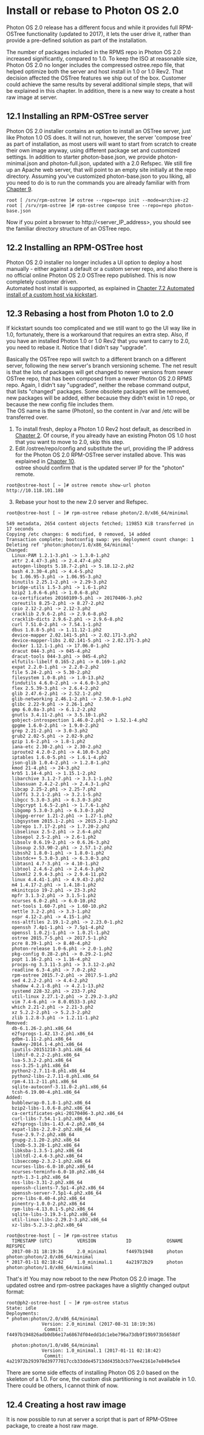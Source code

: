 # Install or rebase to Photon OS 2.0

Photon OS 2.0 release has a different focus and while it provides full RPM-OSTree functionality (updated to 2017), it lets the user drive it, rather than provide a pre-defined solution as part of the installation.  

The number of packages included in the RPMS repo in Photon OS 2.0 increased significantly, compared to 1.0. To keep the ISO at reasonable size, Photon OS 2.0 no longer includes the compressed ostree.repo file, that helped optimize both the server and host install in 1.0 or 1.0 Rev2. That decision affected the OSTree features we ship out of the box. Customer could achieve the same results by several additional simple steps, that will be explained in this chapter. In addition, there is a new way to create a host raw image at server.

## 12.1 Installing an RPM-OSTree server
Photon OS 2.0 installer contains an option to install an OSTree server, just like Photon 1.0 OS does. It will not run, however, the server 'compose tree' as part of installation, as most users will want to start from scratch to create their own image anyway, using different package set and customized settings.
In addition to starter photon-base.json, we provide photon-minimal.json and photon-full.json, updated with a 2.0 Refspec. We still fire up an Apache web server, that will point to an empty site initially at the repo directory. Assuming you've customized photon-base.json to you liking, all you need to do is to run the commands you are already familiar with from [Chapter 9](Photon-RPM-OSTree-9-Package-oriented-server-operations.md).
```
root [ /srv/rpm-ostree ]# ostree --repo=repo init --mode=archive-z2
root [ /srv/rpm-ostree ]# rpm-ostree compose tree --repo=repo photon-base.json
```
Now if you point a browser to http://<server_IP_address>, you should see the familiar directory structure of an OSTree repo.

## 12.2 Installing an RPM-OSTree host
Photon OS 2.0 installer no longer includes a UI option to deploy a host manually - either against a default or a custom server repo, and also there is no official online Photon OS 2.0 OSTree repo published. This is now completely customer driven.  
Automated host install is supported, as explained in [Chapter 7.2 Automated install of a custom host via kickstart](Photon-RPM-OSTree-7-Installing-a-host-against-a-custom-server-repository.md#72-automated-install-of-a-custom-host-via-kickstart).  

## 12.3 Rebasing a host from Photon 1.0 to 2.0
If kickstart sounds too complicated and we still want to go the UI way like in 1.0, fortunately, there is a workaround that requires an extra step. Also, if you have an installed Photon 1.0 or 1.0 Rev2 that you want to carry to 2.0, you need to rebase it. Notice that I didn't say "upgrade".   

Basically the OSTree repo will switch to a different branch on a different server, following the new server's branch versioning scheme. The net result is that the lots of packages will get changed to newer versions from newer OSTree repo, that has been composed from a newer Photon OS 2.0 RPMS repo. Again, I didn't say "upgraded", neither the rebase command output, that lists "changed" packages. Some obsolete packages will be removed, new packages will be added, either because they didn't exist in 1.0 repo, or because the new config file includes them.  
The OS name is the same (Photon), so the content in /var and /etc will be transferred over.  

1. To install fresh, deploy a Photon 1.0 Rev2 host default, as described in [Chapter 2](Photon-RPM-OSTree-2-Installing-a-host-against-default-server-repository.md). Of course, if you already have an existing Photon OS 1.0 host that you want to move to 2.0, skip this step.
2. Edit /ostree/repo/config and substitute the url, providing the IP address for the Photon OS 2.0 RPM-OSTree server installed above. This was explained in [Chapter 10](Photon-RPM-OSTree-10-Remotes.md#102-switching-repositories).  
ostree should confirm that is the updated server IP for the "photon" remote.
```
root@ostree-host [ ~ ]# ostree remote show-url photon
http://10.118.101.180
```
3. Rebase your host to the new 2.0 server and Refspec.
```
root@ostree-host [ ~ ]# rpm-ostree rebase photon/2.0/x86_64/minimal

549 metadata, 2654 content objects fetched; 119853 KiB transferred in 17 seconds
Copying /etc changes: 6 modified, 0 removed, 14 added
Transaction complete; bootconfig swap: yes deployment count change: 1
Deleting ref 'photon:photon/1.0/x86_64/minimal'
Changed:
  Linux-PAM 1.2.1-3.ph1 -> 1.3.0-1.ph2
  attr 2.4.47-3.ph1 -> 2.4.47-4.ph2
  autogen-libopts 5.18.7-2.ph1 -> 5.18.12-2.ph2
  bash 4.3.30-4.ph1 -> 4.4-5.ph2
  bc 1.06.95-3.ph1 -> 1.06.95-3.ph2
  binutils 2.25.1-2.ph1 -> 2.29-3.ph2
  bridge-utils 1.5-3.ph1 -> 1.6-1.ph2
  bzip2 1.0.6-6.ph1 -> 1.0.6-8.ph2
  ca-certificates 20160109-5.ph1 -> 20170406-3.ph2
  coreutils 8.25-2.ph1 -> 8.27-2.ph2
  cpio 2.12-2.ph1 -> 2.12-3.ph2
  cracklib 2.9.6-2.ph1 -> 2.9.6-8.ph2
  cracklib-dicts 2.9.6-2.ph1 -> 2.9.6-8.ph2
  curl 7.51.0-2.ph1 -> 7.54.1-1.ph2
  dbus 1.8.8-5.ph1 -> 1.11.12-1.ph2
  device-mapper 2.02.141-5.ph1 -> 2.02.171-3.ph2
  device-mapper-libs 2.02.141-5.ph1 -> 2.02.171-3.ph2
  docker 1.12.1-1.ph1 -> 17.06.0-1.ph2
  dracut 044-3.ph1 -> 045-4.ph2
  dracut-tools 044-3.ph1 -> 045-4.ph2
  elfutils-libelf 0.165-2.ph1 -> 0.169-1.ph2
  expat 2.2.0-1.ph1 -> 2.2.0-2.ph2
  file 5.24-2.ph1 -> 5.30-2.ph2
  filesystem 1.0-8.ph1 -> 1.0-13.ph2
  findutils 4.6.0-2.ph1 -> 4.6.0-3.ph2
  flex 2.5.39-3.ph1 -> 2.6.4-2.ph2
  glib 2.47.6-2.ph1 -> 2.52.1-2.ph2
  glib-networking 2.46.1-2.ph1 -> 2.50.0-1.ph2
  glibc 2.22-9.ph1 -> 2.26-1.ph2
  gmp 6.0.0a-3.ph1 -> 6.1.2-2.ph2
  gnutls 3.4.11-2.ph1 -> 3.5.10-1.ph2
  gobject-introspection 1.46.0-2.ph1 -> 1.52.1-4.ph2
  gpgme 1.6.0-2.ph1 -> 1.9.0-2.ph2
  grep 2.21-2.ph1 -> 3.0-3.ph2
  grub2 2.02-5.ph1 -> 2.02-9.ph2
  gzip 1.6-2.ph1 -> 1.8-1.ph2
  iana-etc 2.30-2.ph1 -> 2.30-2.ph2
  iproute2 4.2.0-2.ph1 -> 4.10.0-3.ph2
  iptables 1.6.0-5.ph1 -> 1.6.1-4.ph2
  json-glib 1.0.4-2.ph1 -> 1.2.8-1.ph2
  kmod 21-4.ph1 -> 24-3.ph2
  krb5 1.14-4.ph1 -> 1.15.1-2.ph2
  libarchive 3.1.2-7.ph1 -> 3.3.1-1.ph2
  libassuan 2.4.2-2.ph1 -> 2.4.3-1.ph2
  libcap 2.25-2.ph1 -> 2.25-7.ph2
  libffi 3.2.1-2.ph1 -> 3.2.1-5.ph2
  libgcc 5.3.0-3.ph1 -> 6.3.0-3.ph2
  libgcrypt 1.6.5-2.ph1 -> 1.7.6-1.ph2
  libgomp 5.3.0-3.ph1 -> 6.3.0-3.ph2
  libgpg-error 1.21-2.ph1 -> 1.27-1.ph2
  libgsystem 2015.1-2.ph1 -> 2015.2-1.ph2
  librepo 1.7.17-2.ph1 -> 1.7.20-2.ph2
  libselinux 2.5-2.ph1 -> 2.6-4.ph2
  libsepol 2.5-2.ph1 -> 2.6-1.ph2
  libsolv 0.6.19-2.ph1 -> 0.6.26-3.ph2
  libsoup 2.53.90-2.ph1 -> 2.57.1-2.ph2
  libssh2 1.8.0-1.ph1 -> 1.8.0-1.ph2
  libstdc++ 5.3.0-3.ph1 -> 6.3.0-3.ph2
  libtasn1 4.7-3.ph1 -> 4.10-1.ph2
  libtool 2.4.6-2.ph1 -> 2.4.6-3.ph2
  libxml2 2.9.4-3.ph1 -> 2.9.4-11.ph2
  linux 4.4.41-1.ph1 -> 4.9.43-2.ph2
  m4 1.4.17-2.ph1 -> 1.4.18-1.ph2
  mkinitcpio 19-2.ph1 -> 23-3.ph2
  mpfr 3.1.3-2.ph1 -> 3.1.5-1.ph2
  ncurses 6.0-2.ph1 -> 6.0-10.ph2
  net-tools 1.60-7.ph1 -> 1.60-10.ph2
  nettle 3.2-2.ph1 -> 3.3-1.ph2
  nspr 4.12-2.ph1 -> 4.15-1.ph2
  nss-altfiles 2.19.1-2.ph1 -> 2.23.0-1.ph2
  openssh 7.4p1-1.ph1 -> 7.5p1-4.ph2
  openssl 1.0.2j-1.ph1 -> 1.0.2l-1.ph2
  ostree 2015.7-5.ph1 -> 2017.5-1.ph2
  pcre 8.39-1.ph1 -> 8.40-4.ph2
  photon-release 1.0-6.ph1 -> 2.0-1.ph2
  pkg-config 0.28-2.ph1 -> 0.29.2-1.ph2
  popt 1.16-2.ph1 -> 1.16-4.ph2
  procps-ng 3.3.11-3.ph1 -> 3.3.12-2.ph2
  readline 6.3-4.ph1 -> 7.0-2.ph2
  rpm-ostree 2015.7-2.ph1 -> 2017.5-1.ph2
  sed 4.2.2-2.ph1 -> 4.4-2.ph2
  shadow 4.2.1-8.ph1 -> 4.2.1-13.ph2
  systemd 228-32.ph1 -> 233-7.ph2
  util-linux 2.27.1-2.ph1 -> 2.29.2-3.ph2
  vim 7.4-6.ph1 -> 8.0.0533-3.ph2
  which 2.21-2.ph1 -> 2.21-3.ph2
  xz 5.2.2-2.ph1 -> 5.2.3-2.ph2
  zlib 1.2.8-3.ph1 -> 1.2.11-1.ph2
Removed:
  db-6.1.26-2.ph1.x86_64
  e2fsprogs-1.42.13-2.ph1.x86_64
  gdbm-1.11-2.ph1.x86_64
  hawkey-2014.1-4.ph1.x86_64
  iputils-20151218-3.ph1.x86_64
  libhif-0.2.2-2.ph1.x86_64
  lua-5.3.2-2.ph1.x86_64
  nss-3.25-1.ph1.x86_64
  python2-2.7.11-8.ph1.x86_64
  python2-libs-2.7.11-8.ph1.x86_64
  rpm-4.11.2-11.ph1.x86_64
  sqlite-autoconf-3.11.0-2.ph1.x86_64
  tcsh-6.19.00-4.ph1.x86_64
Added:
  bubblewrap-0.1.8-1.ph2.x86_64
  bzip2-libs-1.0.6-8.ph2.x86_64
  ca-certificates-pki-20170406-3.ph2.x86_64
  curl-libs-7.54.1-1.ph2.x86_64
  e2fsprogs-libs-1.43.4-2.ph2.x86_64
  expat-libs-2.2.0-2.ph2.x86_64
  fuse-2.9.7-2.ph2.x86_64
  gnupg-2.1.20-2.ph2.x86_64
  libdb-5.3.28-1.ph2.x86_64
  libksba-1.3.5-1.ph2.x86_64
  libltdl-2.4.6-3.ph2.x86_64
  libseccomp-2.3.2-1.ph2.x86_64
  ncurses-libs-6.0-10.ph2.x86_64
  ncurses-terminfo-6.0-10.ph2.x86_64
  npth-1.3-1.ph2.x86_64
  nss-libs-3.31-2.ph2.x86_64
  openssh-clients-7.5p1-4.ph2.x86_64
  openssh-server-7.5p1-4.ph2.x86_64
  pcre-libs-8.40-4.ph2.x86_64
  pinentry-1.0.0-2.ph2.x86_64
  rpm-libs-4.13.0.1-5.ph2.x86_64
  sqlite-libs-3.19.3-1.ph2.x86_64
  util-linux-libs-2.29.2-3.ph2.x86_64
  xz-libs-5.2.3-2.ph2.x86_64

root@ostree-host [ ~ ]# rpm-ostree status
  TIMESTAMP (UTC)         VERSION           ID             OSNAME     REFSPEC                              
  2017-08-31 18:19:36     2.0_minimal       f4497b1948     photon     photon:photon/2.0/x86_64/minimal
* 2017-01-11 02:18:42     1.0_minimal.1     4a21972b29     photon     photon:photon/1.0/x86_64/minimal
```
That's it! You may now reboot to the new Photon OS 2.0 image. The updated ostree and rpm-ostree packages have a slightly changed output format:
```
root@ph2-ostree-host [ ~ ]# rpm-ostree status
State: idle
Deployments:
* photon:photon/2.0/x86_64/minimal
             Version: 2.0_minimal (2017-08-31 18:19:36)
              Commit: f4497b194826adb0db6e17a6867df04edd1dc1ebe796a73db9f19b973b5658df

  photon:photon/1.0/x86_64/minimal
             Version: 1.0_minimal.1 (2017-01-11 02:18:42)
              Commit: 4a21972b293978d39777017ccb33dde45713dd435b3cb77ee42161e7e849e5e4
```

There are some side effects of installing Photon OS 2.0 based on the skeleton of a 1.0. For one, the custom disk partitioning is not available in 1.0. There could be others, I cannot think of now.

## 12.4 Creating a host raw image
It is now possible to run at server a script that is part of RPM-OStree package, to create a host raw mage.

